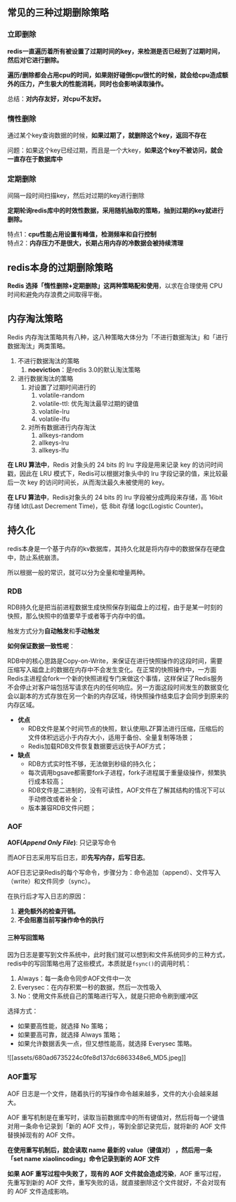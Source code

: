 ## 常见的三种过期删除策略

### 立即删除

**redis一直遍历着所有被设置了过期时间的key，来检测是否已经到了过期时间，然后对它进行删除。**

**遍历/删除都会占用cpu的时间，如果刚好碰倒cpu很忙的时候，就会给cpu造成额外的压力，产生极大的性能消耗，同时也会影响读取操作。**

总结：**对内存友好，对cpu不友好。**

### 惰性删除

通过某个key查询数据的时候，**如果过期了，就删除这个key，返回不存在**

问题：如果这个key已经过期，而且是一个大key，**如果这个key不被访问，就会一直存在于数据库中**

### 定期删除

间隔一段时间扫描key，然后对过期的key进行删除

**定期轮询redis库中的时效性数据，采用随机抽取的策略，抽到过期的key就进行删除。**

特点1：**cpu性能占用设置有峰值，检测频率和自行控制**  
特点2：**内存压力不是很大，长期占用内存的冷数据会被持续清理**

## redis本身的过期删除策略

**Redis 选择「惰性删除+定期删除」这两种策略配和使用**，以求在合理使用 CPU 时间和避免内存浪费之间取得平衡。

## 内存淘汰策略


Redis 内存淘汰策略共有八种，这八种策略大体分为「不进行数据淘汰」和「进行数据淘汰」两类策略。

1. 不进行数据淘汰的策略
	1. **noeviction**：是redis 3.0的默认淘汰策略
2. 进行数据淘汰的策略
	1. 对设置了过期时间进行的
		1. volatile-random
		2. volatile-ttl: 优先淘汰最早过期的键值
		3. volatile-lru
		4. volatile-lfu
	2. 对所有数据进行内存淘汰
		1. allkeys-random
		2. allkeys-lru
		3. allkeys-lfu

**在 LRU 算法中**，Redis 对象头的 24 bits 的 lru 字段是用来记录 key 的访问时间戳，因此在 LRU 模式下，Redis可以根据对象头中的 lru 字段记录的值，来比较最后一次 key 的访问时间长，从而淘汰最久未被使用的 key。

**在 LFU 算法中**，Redis对象头的 24 bits 的 lru 字段被分成两段来存储，高 16bit 存储 ldt(Last Decrement Time)，低 8bit 存储 logc(Logistic Counter)。

## 持久化

redis本身是一个基于内存的kv数据库，其持久化就是将内存中的数据保存在硬盘中，防止系统崩溃。

所以根据一般的常识，就可以分为全量和增量两种。

### RDB

RDB持久化是把当前进程数据生成快照保存到磁盘上的过程，由于是某一时刻的快照，那么快照中的值要早于或者等于内存中的值。

触发方式分为**自动触发**和**手动触发**

**如何保证数据一致性呢**：

RDB中的核心思路是Copy-on-Write，来保证在进行快照操作的这段时间，需要压缩写入磁盘上的数据在内存中不会发生变化。在正常的快照操作中，一方面Redis主进程会fork一个新的快照进程专门来做这个事情，这样保证了Redis服务不会停止对客户端包括写请求在内的任何响应。另一方面这段时间发生的数据变化会以副本的方式存放在另一个新的内存区域，待快照操作结束后才会同步到原来的内存区域。

- **优点**
    - RDB文件是某个时间节点的快照，默认使用LZF算法进行压缩，压缩后的文件体积远远小于内存大小，适用于备份、全量复制等场景；
    - Redis加载RDB文件恢复数据要远远快于AOF方式；
- **缺点**
    - RDB方式实时性不够，无法做到秒级的持久化；
    - 每次调用bgsave都需要fork子进程，fork子进程属于重量级操作，频繁执行成本较高；
    - RDB文件是二进制的，没有可读性，AOF文件在了解其结构的情况下可以手动修改或者补全；
    - 版本兼容RDB文件问题；

### AOF

**AOF(_Append Only File_)**:  只记录写命令

而AOF日志采用写后日志，即**先写内存，后写日志**。

AOF日志记录Redis的每个写命令，步骤分为：命令追加（append）、文件写入（write）和文件同步（sync）。

在执行后才写入日志的原因：

1. **避免额外的检查开销。**
2. **不会阻塞当前写操作命令的执行**

#### 三种写回策略

因为日志是要写到文件系统中，此时我们就可以想到和文件系统同步的三种方式，redis中的写回策略也用了这些模式，本质就是`fsync()`的调用时机：

1. Always：每一条命令同步AOF文件中一次
2. Everysec：在内存积累一秒的数据，然后一次性吸入
3. No：使用文件系统自己的策略进行写入，就是只把命令刷到缓冲区

选择方式：

- 如果要高性能，就选择 No 策略；
- 如果要高可靠，就选择 Always 策略；
- 如果允许数据丢失一点，但又想性能高，就选择 Everysec 策略。

![[assets/680ad6735224c0fe8d137dc6863348e6_MD5.jpeg]]


### AOF重写

AOF 日志是一个文件，随着执行的写操作命令越来越多，文件的大小会越来越大。

AOF 重写机制是在重写时，读取当前数据库中的所有键值对，然后将每一个键值对用一条命令记录到「新的 AOF 文件」，等到全部记录完后，就将新的 AOF 文件替换掉现有的 AOF 文件。

**在使用重写机制后，就会读取 name 最新的 value（键值对） ，然后用一条 「set name xiaolincoding」命令记录到新的 AOF 文件**

**如果 AOF 重写过程中失败了，现有的 AOF 文件就会造成污染**，AOF 重写过程，先重写到新的 AOF 文件，重写失败的话，就直接删除这个文件就好，不会对现有的 AOF 文件造成影响。